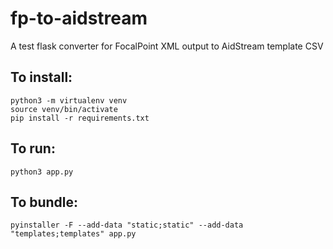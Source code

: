 # fp-to-aidstream
A test flask converter for FocalPoint XML output to AidStream template CSV

## To install:
```
python3 -m virtualenv venv
source venv/bin/activate
pip install -r requirements.txt
```

## To run:
`python3 app.py`

## To bundle:
`pyinstaller -F --add-data "static;static" --add-data "templates;templates" app.py`
